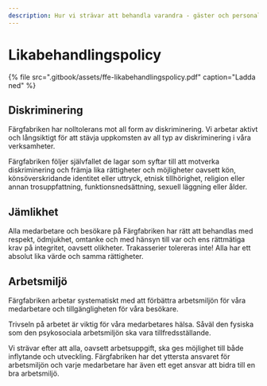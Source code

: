 ```yaml
---
description: Hur vi strävar att behandla varandra - gäster och personal.
---
```


# Likabehandlingspolicy

{% file src=".gitbook/assets/ffe-likabehandlingspolicy.pdf" caption="Ladda ned" %}

## Diskriminering

Färgfabriken har nolltolerans mot all form av diskriminering. Vi arbetar aktivt och långsiktigt för att stävja uppkomsten av all typ av diskriminering i våra verksamheter.

Färgfabriken följer självfallet de lagar som syftar till att motverka diskriminering och främja lika rättigheter och möjligheter oavsett kön, könsöverskridande identitet eller uttryck, etnisk tillhörighet, religion eller annan trosuppfattning, funktionsnedsättning, sexuell läggning eller ålder.

## Jämlikhet

Alla medarbetare och besökare på Färgfabriken har rätt att behandlas med respekt, ödmjukhet, omtanke och med hänsyn till var och ens rättmätiga krav på integritet, oavsett olikheter. Trakasserier tolereras inte! Alla har ett absolut lika värde och samma rättigheter.

## Arbetsmiljö

Färgfabriken arbetar systematiskt med att förbättra arbetsmiljön för våra medarbetare och tillgängligheten för våra besökare.

Trivseln på arbetet är viktig för våra medarbetares hälsa. Såväl den fysiska som den psykosociala arbetsmiljön ska vara tillfredsställande.

Vi strävar efter att alla, oavsett arbetsuppgift, ska ges möjlighet till både inflytande och utveckling. Färgfabriken har det yttersta ansvaret för arbetsmiljön och varje medarbetare har även ett eget ansvar att bidra till en bra arbetsmiljö.

